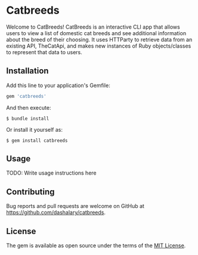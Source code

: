 # Catbreeds

Welcome to CatBreeds! CatBreeds is an interactive CLI app that allows users to view a list of domestic cat breeds and see additional information about the breed of their choosing. It uses HTTParty to retrieve data from an existing API, TheCatApi, and makes new instances of Ruby objects/classes to represent that data to users.


## Installation

Add this line to your application's Gemfile:

```ruby
gem 'catbreeds'
```

And then execute:

    $ bundle install

Or install it yourself as:

    $ gem install catbreeds

## Usage

TODO: Write usage instructions here

<!-- ## Development

After checking out the repo, run `bin/setup` to install dependencies. Then, run `rake spec` to run the tests. You can also run `bin/console` for an interactive prompt that will allow you to experiment.

To install this gem onto your local machine, run `bundle exec rake install`. To release a new version, update the version number in `version.rb`, and then run `bundle exec rake release`, which will create a git tag for the version, push git commits and tags, and push the `.gem` file to [rubygems.org](https://rubygems.org). -->

## Contributing

Bug reports and pull requests are welcome on GitHub at https://github.com/dashalary/catbreeds.


## License

The gem is available as open source under the terms of the [MIT License](https://opensource.org/licenses/MIT).
